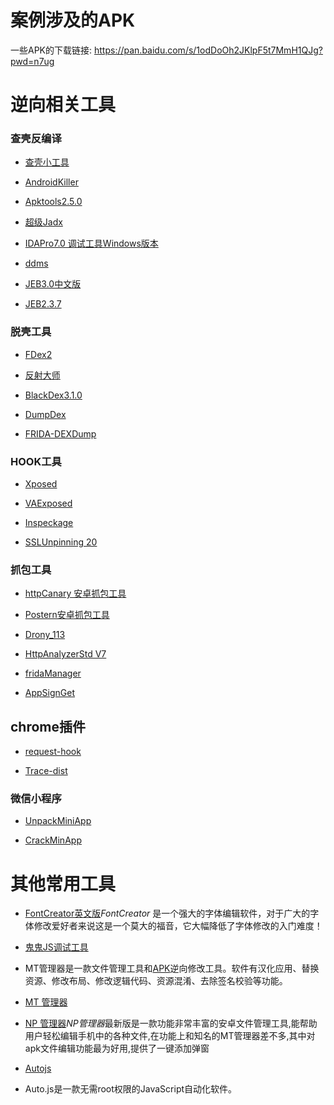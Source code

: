 # 案例涉及的APK

一些APK的下载链接: https://pan.baidu.com/s/1odDoOh2JKlpF5t7MmH1QJg?pwd=n7ug 

# 逆向相关工具

### 查壳反编译

- [查壳小工具](https://pan.baidu.com/s/1s1BoElAyQCnPaxb2T3QpEw?pwd=tmbs) 

- [AndroidKiller](https://down.52pojie.cn/Tools/Android_Tools/) 

- [Apktools2.5.0](https://pan.baidu.com/s/12qB4N_2Fg-IsTB2BcQuiDw?pwd=gjqs) 

- [超级Jadx](https://pan.baidu.com/s/1SHsJGfnGJJmcPfgcC_lnYA?pwd=9999)

- [IDAPro7.0 调试工具Windows版本](https://pan.baidu.com/s/1_-PorRCwHDMpmUI1t_cKcQ?pwd=t39m)

- [ddms](https://pan.baidu.com/s/1wdsZvTA-fAZ12o53Exw80A?pwd=wk3d)

- [JEB3.0中文版](https://pan.baidu.com/s/1kCjw8dP9tq7kLBWkublHag?pwd=k2s4)

- [JEB2.3.7](https://pan.baidu.com/s/1HgyyEomL72jLWY1XMtHv8g?pwd=zpha)

### 脱壳工具

- [FDex2](https://pan.baidu.com/s/1e0zcp1IzA-u7UC-A3gaj8g?pwd=yds2)

- [反射大师](https://pan.baidu.com/s/170oS04qoFdd-Btu9DanHfg?pwd=an39) 

- [BlackDex3.1.0](https://pan.baidu.com/s/18gijmyy5dgUCbwi-hnqtpg?pwd=433u) 

- [DumpDex](https://github.com/WrBug/dumpDex)

- [FRIDA-DEXDump](https://github.com/hluwa/FRIDA-DEXDump)

### HOOK工具

- [Xposed](https://pan.baidu.com/s/15WnJD8qj9UzSss55DWLNfA?pwd=7sgb)

- [VAExposed](https://pan.baidu.com/s/1fd0r2fy4mm4jUArGE4MZvA?pwd=mu9q)

- [Inspeckage](https://pan.baidu.com/s/1WfnVM7hKE76jNpQc3FnKWg?pwd=pvcs)

- [SSLUnpinning 20](https://pan.baidu.com/s/1EZuv-JK0a-TLHhw4v6SkvQ?pwd=dsfj)  


### 抓包工具

- [httpCanary 安卓抓包工具](https://pan.baidu.com/s/1mdHHaXulnsM6Zxf335yMHA?pwd=tfhx)

- [Postern安卓抓包工具](https://pan.baidu.com/s/1A-2kIVnYSxpgHqiDn4mqnw?pwd=1e5k)  

- [Drony_113](https://pan.baidu.com/s/14d6ezZXRWDQayL73d2E8gw?pwd=tyk7)  

- [HttpAnalyzerStd V7](https://pan.baidu.com/s/1p3ThL5yqqc5XwTrDdmmGCg?pwd=x9hg)

- [fridaManager](https://pan.baidu.com/s/1u_P2P_kd_H2n2SYTaLB0hA?pwd=jovi)

- [AppSignGet](https://pan.baidu.com/s/1_j2QTVFD6qHP3FKp_FVeCw?pwd=6qmu)


## chrome插件

- [request-hook](https://pan.baidu.com/s/1OmMiE4rJrTNwarw3EJbz0A?pwd=thyl)

- [Trace-dist](https://github.com/L018/Trace)



### 微信小程序

- [UnpackMiniApp](https://pan.baidu.com/s/1dwUehOAnPka9eHjXN6Y-Lg?pwd=unp7)

- [CrackMinApp](https://github.com/Cherrison/CrackMinApp)




# 其他常用工具

- [FontCreator英文版](https://pan.baidu.com/s/1Ek34ePZpJYTkmiCuKsqIMQ?pwd=hnku)*FontCreator* 是一个强大的字体编辑软件，对于广大的字体修改爱好者来说这是一个莫大的福音，它大幅降低了字体修改的入门难度！

- [鬼鬼JS调试工具](https://pan.baidu.com/s/1hjdgx3DOTJMp0wtYGAa67A?pwd=1s67)

- MT管理器是一款文件管理工具和[APK](https://baike.baidu.com/item/APK/10415494?fromModule=lemma_inlink)逆向修改工具。软件有汉化应用、替换资源、修改布局、修改逻辑代码、资源混淆、去除签名校验等功能。

- [MT 管理器](https://pan.baidu.com/s/1AfBDHVvini4bweDOD9GoIw?pwd=9999)

- [NP 管理器](https://pan.baidu.com/s/1X5g8loORq_WS0HLqeasLbg?pwd=9jk7)*NP管理器*最新版是一款功能非常丰富的安卓文件管理工具,能帮助用户轻松编辑手机中的各种文件,在功能上和知名的MT管理器差不多,其中对apk文件编辑功能最为好用,提供了一键添加弹窗

- [Autojs](https://pan.baidu.com/s/1bbjFWMjFU5m2RupRyIZcGw?pwd=4ikp)

- Auto.js是一款无需root权限的JavaScript自动化软件。